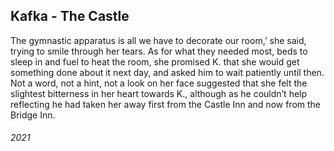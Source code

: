 ## Kafka - The Castle

The gymnastic apparatus is all we have to decorate our room,’ she said, trying to smile through her tears.
As for what they needed most, beds to sleep in and fuel to heat the room, she promised K. that she would get something done about it next day, and asked him to wait patiently until then.
Not a word, not a hint, not a look on her face suggested that she felt the slightest bitterness in her heart towards K., although as he couldn’t help reflecting he had taken her away first from the Castle Inn and now from the Bridge Inn.


###### 2021